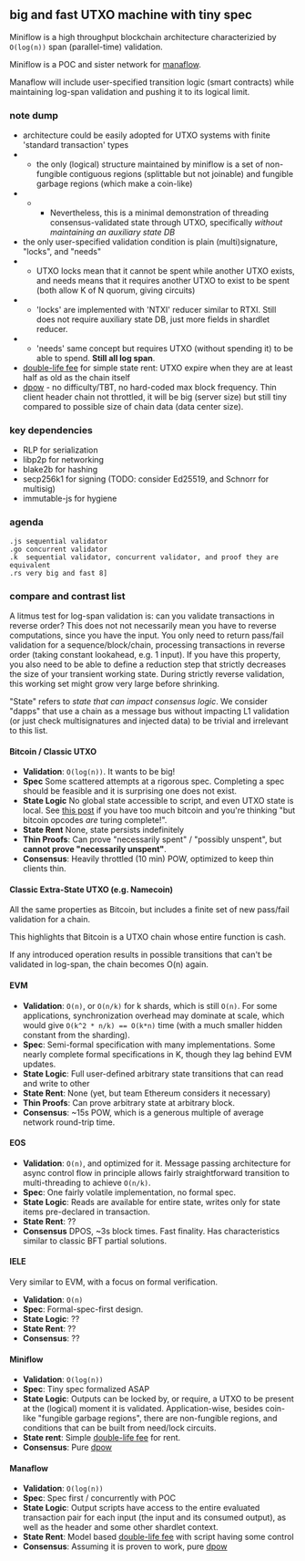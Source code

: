 big and fast UTXO machine with tiny spec
---

Miniflow is a high throughput blockchain architecture characterizied by `O(log(n))` span (parallel-time) validation.

Miniflow is a POC and sister network for [manaflow](https://word.site/2019/11/26/manaflow).

Manaflow will include user-specified transition logic (smart contracts) while maintaining log-span validation and pushing it to its logical limit.

### note dump

* architecture could be easily adopted for UTXO systems with finite 'standard transaction' types
* * the only (logical) structure maintained by miniflow is a set of non-fungible contiguous regions (splittable but not joinable) and fungible garbage regions (which make a coin-like)
* * * Nevertheless, this is a minimal demonstration of threading consensus-validated state through UTXO, specifically *without maintaining an auxiliary state DB*
* the only user-specified validation condition is plain (multi)signature, "locks", and "needs"
* * UTXO locks mean that it cannot be spent while another UTXO exists, and needs means that it requires another UTXO to exist to be spent (both allow K of N quorum, giving circuits)
* * 'locks' are implemented with 'NTXI' reducer similar to RTXI. Still does not require auxiliary state DB, just more fields in shardlet reducer.
* * 'needs' same concept but requires UTXO (without spending it) to be able to spend. **Still all log span**.
* [double-life fee](https://word.site/2019/12/03/double-life-fee/) for simple state rent: UTXO expire when they are at least half as old as the chain itself
* [dpow](https://word.site/2019/11/12/dynamic-pow/) - no difficulty/TBT, no hard-coded max block frequency. Thin client header chain not throttled, it will be big (server size) but still tiny compared to possible size of chain data (data center size).

### key dependencies

* RLP for serialization
* libp2p for networking
* blake2b for hashing
* secp256k1 for signing (TODO: consider Ed25519, and Schnorr for multisig)
* immutable-js for hygiene

### agenda

```
.js sequential validator
.go concurrent validator
.k  sequential validator, concurrent validator, and proof they are equivalent
.rs very big and fast 8]
```

### compare and contrast list

A litmus test for log-span validation is: can you validate transactions in reverse order?
This does not not necessarily mean you have to reverse computations, since you have the input.
You only need to return pass/fail validation for a sequence/block/chain,
processing transactions in reverse order (taking constant lookahead, e.g. 1 input).
If you have this property, you also need to be able to define a reduction step that strictly decreases the size of your transient working state.
During strictly reverse validation, this working set might grow very large before shrinking.

"State" refers to *state that can impact consensus logic*. We consider "dapps" that use a chain as a message bus without impacting L1 validation (or just check multisignatures and injected data) to be trivial and irrelevant to this list.


#### Bitcoin / Classic UTXO

* **Validation**: `O(log(n))`. It wants to be big!
* **Spec** Some scattered attempts at a rigorous spec. Completing a spec should be feasible and it is surprising one does not exist.
* **State Logic** No global state accessible to script, and even UTXO state is local. See [this post]() if you have too much bitcoin and you're thinking "but bitcoin opcodes *are* turing complete!".
* **State Rent** None, state persists indefinitely
* **Thin Proofs**: Can prove "necessarily spent" / "possibly unspent", but **cannot prove "necessarily unspent"**.
* **Consensus**: Heavily throttled (10 min) POW, optimized to keep thin clients thin.

#### Classic Extra-State UTXO (e.g. Namecoin)

All the same properties as Bitcoin, but includes a finite set of new pass/fail validation for a chain.

This highlights that Bitcoin is a UTXO chain whose entire function is cash.

If any introduced operation results in possible transitions that can't be validated in log-span, the chain becomes O(n) again.
 
#### EVM

* **Validation**: `O(n)`, or `O(n/k)` for k shards, which is still `O(n)`. For some applications, synchronization overhead may dominate at scale, which would give `O(k^2 * n/k) == O(k*n)` time (with a much smaller hidden constant from the sharding).
* **Spec**: Semi-formal specification with many implementations. Some nearly complete formal specifications in K, though they lag behind EVM updates.
* **State Logic**: Full user-defined arbitrary state transitions that can read and write to other
* **State Rent**: None (yet, but team Ethereum considers it necessary)
* **Thin Proofs**: Can prove arbitrary state at arbitrary block.
* **Consensus**: ~15s POW, which is a generous multiple of average network round-trip time.

#### EOS

* **Validation**: `O(n)`, and optimized for it. Message passing architecture for async control flow in principle allows fairly straightforward transition to multi-threading to achieve `O(n/k)`.
* **Spec**: One fairly volatile implementation, no formal spec.
* **State Logic**: Reads are available for entire state, writes only for state items pre-declared in transaction.
* **State Rent**: ??
* **Consensus** DPOS, ~3s block times. Fast finality. Has characteristics similar to classic BFT partial solutions.

#### IELE

Very similar to EVM, with a focus on formal verification.

* **Validation**: `O(n)`
* **Spec**: Formal-spec-first design.
* **State Logic**: ??
* **State Rent**: ??
* **Consensus**: ??

#### Miniflow

* **Validation**: `O(log(n))`
* **Spec**: Tiny spec formalized ASAP
* **State Logic**: Outputs can be locked by, or require, a UTXO to be present at the (logical) moment it is validated. Application-wise, besides coin-like "fungible garbage regions", there are non-fungible regions, and conditions that can be built from need/lock circuits.
* **State rent**: Simple [double-life fee]() for rent.
* **Consensus**: Pure [dpow]()

#### Manaflow

* **Validation**: `O(log(n))`
* **Spec**: Spec first / concurrently with POC
* **State Logic**: Output scripts have access to the entire evaluated transaction pair for each input (the input and its consumed output), as well as the header and some other shardlet context.
* **State Rent**: Model based [double-life fee]() with script having some control
* **Consensus**: Assuming it is proven to work, pure [dpow]()
